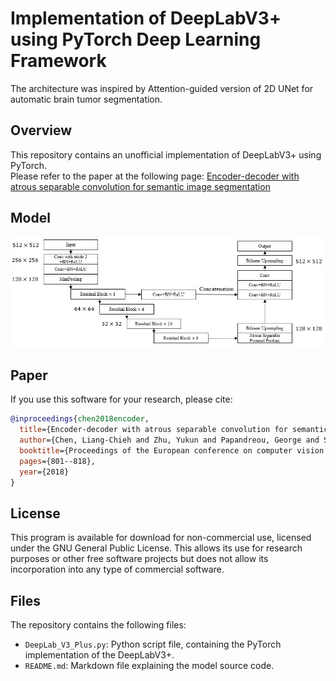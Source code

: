 
# Implementation of DeepLabV3+ using PyTorch Deep Learning Framework

The architecture was inspired by Attention-guided version of 2D UNet for automatic brain tumor segmentation. 

## Overview
This repository contains an unofficial implementation of DeepLabV3+ using PyTorch.<br/>
Please refer to the paper at the following page: 
[Encoder-decoder with atrous separable convolution for semantic image segmentation](https://openaccess.thecvf.com/content_ECCV_2018/html/Liang-Chieh_Chen_Encoder-Decoder_with_Atrous_ECCV_2018_paper.html "Visit")

## Model
![Local Image](DeepLabV3+.png "DeepLabV3+")
## Paper
If you use this software for your research, please cite:

```bibtex
@inproceedings{chen2018encoder,
  title={Encoder-decoder with atrous separable convolution for semantic image segmentation},
  author={Chen, Liang-Chieh and Zhu, Yukun and Papandreou, George and Schroff, Florian and Adam, Hartwig},
  booktitle={Proceedings of the European conference on computer vision (ECCV)},
  pages={801--818},
  year={2018}
}
```

## License
This program is available for download for non-commercial use, licensed under the GNU General Public License. This allows its use for research purposes or other free software projects but does not allow its incorporation into any type of commercial software.

## Files
The repository contains the following files:

- `DeepLab_V3_Plus.py`: Python script file, containing the PyTorch implementation of the DeepLabV3+.
- `README.md`: Markdown file explaining the model source code.
